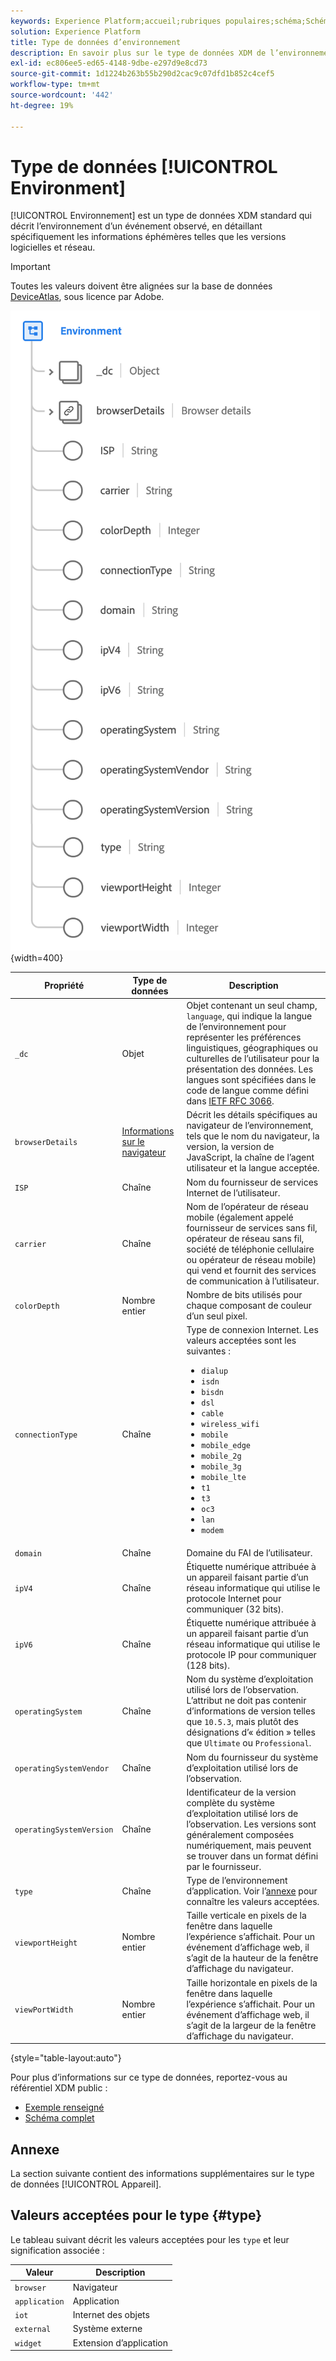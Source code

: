```yaml
---
keywords: Experience Platform;accueil;rubriques populaires;schéma;Schéma;XDM;champs;schémas;Schémas;environnement;type de données;type de données;type de données;
solution: Experience Platform
title: Type de données d’environnement
description: En savoir plus sur le type de données XDM de l’environnement.
exl-id: ec806ee5-ed65-4148-9dbe-e297d9e8cd73
source-git-commit: 1d1224b263b55b290d2cac9c07dfd1b852c4cef5
workflow-type: tm+mt
source-wordcount: '442'
ht-degree: 19%

---
```


# Type de données [!UICONTROL Environment]

[!UICONTROL Environnement] est un type de données XDM standard qui décrit l’environnement d’un événement observé, en détaillant spécifiquement les informations éphémères telles que les versions logicielles et réseau.

>[!IMPORTANT]
>
>Toutes les valeurs doivent être alignées sur la base de données [DeviceAtlas](https://deviceatlas.com), sous licence par Adobe.

![](../images/data-types/environment.png){width=400}

| Propriété | Type de données | Description |
| --- | --- | --- |
| `_dc` | Objet | Objet contenant un seul champ, `language`, qui indique la langue de l’environnement pour représenter les préférences linguistiques, géographiques ou culturelles de l’utilisateur pour la présentation des données. Les langues sont spécifiées dans le code de langue comme défini dans [IETF RFC 3066](https://www.ietf.org/rfc/rfc3066.txt). |
| `browserDetails` | [Informations sur le navigateur](./browser-details.md) | Décrit les détails spécifiques au navigateur de l’environnement, tels que le nom du navigateur, la version, la version de JavaScript, la chaîne de l’agent utilisateur et la langue acceptée. |
| `ISP` | Chaîne | Nom du fournisseur de services Internet de l’utilisateur. |
| `carrier` | Chaîne | Nom de l’opérateur de réseau mobile (également appelé fournisseur de services sans fil, opérateur de réseau sans fil, société de téléphonie cellulaire ou opérateur de réseau mobile) qui vend et fournit des services de communication à l’utilisateur. |
| `colorDepth` | Nombre entier | Nombre de bits utilisés pour chaque composant de couleur d’un seul pixel. |
| `connectionType` | Chaîne | Type de connexion Internet. Les valeurs acceptées sont les suivantes : <ul><li>`dialup`</li><li>`isdn`</li><li>`bisdn`</li><li>`dsl`</li><li>`cable`</li><li>`wireless_wifi`</li><li>`mobile`</li><li>`mobile_edge`</li><li>`mobile_2g`</li><li>`mobile_3g`</li><li>`mobile_lte`</li><li>`t1`</li><li>`t3`</li><li>`oc3`</li><li>`lan`</li><li>`modem`</li></ul> |
| `domain` | Chaîne | Domaine du FAI de l’utilisateur. |
| `ipV4` | Chaîne | Étiquette numérique attribuée à un appareil faisant partie d’un réseau informatique qui utilise le protocole Internet pour communiquer (32 bits). |
| `ipV6` | Chaîne | Étiquette numérique attribuée à un appareil faisant partie d’un réseau informatique qui utilise le protocole IP pour communiquer (128 bits). |
| `operatingSystem` | Chaîne | Nom du système d’exploitation utilisé lors de l’observation. L’attribut ne doit pas contenir d’informations de version telles que `10.5.3`, mais plutôt des désignations d’« édition » telles que `Ultimate` ou `Professional`. |
| `operatingSystemVendor` | Chaîne | Nom du fournisseur du système d’exploitation utilisé lors de l’observation. |
| `operatingSystemVersion` | Chaîne | Identificateur de la version complète du système d’exploitation utilisé lors de l’observation. Les versions sont généralement composées numériquement, mais peuvent se trouver dans un format défini par le fournisseur. |
| `type` | Chaîne | Type de l’environnement d’application. Voir l’[annexe](#type) pour connaître les valeurs acceptées. |
| `viewportHeight` | Nombre entier | Taille verticale en pixels de la fenêtre dans laquelle l’expérience s’affichait. Pour un événement d’affichage web, il s’agit de la hauteur de la fenêtre d’affichage du navigateur. |
| `viewPortWidth` | Nombre entier | Taille horizontale en pixels de la fenêtre dans laquelle l’expérience s’affichait. Pour un événement d’affichage web, il s’agit de la largeur de la fenêtre d’affichage du navigateur. |

{style="table-layout:auto"}

Pour plus d’informations sur ce type de données, reportez-vous au référentiel XDM public :

* [ Exemple renseigné ](https://github.com/adobe/xdm/blob/master/components/datatypes/environment.example.1.json)
* [Schéma complet](https://github.com/adobe/xdm/blob/master/components/datatypes/environment.schema.json)

## Annexe

La section suivante contient des informations supplémentaires sur le type de données [!UICONTROL Appareil].

## Valeurs acceptées pour le type {#type}

Le tableau suivant décrit les valeurs acceptées pour les `type` et leur signification associée :

| Valeur | Description |
| --- | --- |
| `browser` | Navigateur |
| `application` | Application |
| `iot` | Internet des objets |
| `external` | Système externe |
| `widget` | Extension d’application |
